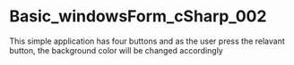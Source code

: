 # Basic_windowsForm_cSharp_002
 This simple application has four buttons and as the user press the relavant button, the background color will be changed accordingly
